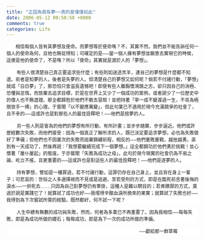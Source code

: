 ```yaml
---
title: "正因為我有夢──真的是僅僅如此"
date: 2006-05-12 00:58:58 +0800
comments: true
categories: Life
---
```

<p style="BACKGROUND: white"><font face="新細明體"><span style="FONT-SIZE: 9pt; mso-ascii-font-family: Arial; mso-hansi-font-family: Arial; mso-bidi-font-family: Arial">        相信每個人皆有其夢想及使命。而夢想等於使命嗎？不，其實不然。我們並不能告訴任何一個人的使命為何，且他也無從得知；可確定的是──當一個人擁有夢想並願意去實現它的時候，這便是他的使命了，不是嗎？所以「使命」其實就是源於人的「夢想」。</span><span lang="EN-US" style="FONT-SIZE: 9pt; FONT-FAMILY: Arial"></span></font></p><p /><p style="BACKGROUND: white"><span lang="EN-US" style="FONT-SIZE: 9pt; FONT-FAMILY: Arial"><span style="mso-spacerun: yes">        </span></span><font face="新細明體"><span style="FONT-SIZE: 9pt; mso-ascii-font-family: Arial; mso-hansi-font-family: Arial; mso-bidi-font-family: Arial">有些人很清楚自己真正要追求些什麼；有些則如迷途羔羊，連自己的夢想是什麼都不知道。前者是知夢的人，後者是失夢的人。但清楚自己的夢想又如何呢？倘若不付諸行動，「夢想」就成「白日夢」了，那恐怕只會滋長遺憾吧！即使有些人雖胸懷鴻鵠之志，卻只因自己的消極、恐懼與怠惰，而放棄去追求目標，於是在世界上又少了一個成功的案例，或者說少了一位歷史中的偉人也不無道理。那全都歸咎於他們不敢去冒險！並把持著「寧一成不變渡過一生，不肯為極限放手一搏」的心理。于嘗聞「以不變應萬變」，但此句業已不適用於現今充滿競爭的社會了，且不幸的──這或許也是對那些人的最佳詮釋吧！──他們是捨夢的人。</span><span lang="EN-US" style="FONT-SIZE: 9pt; FONT-FAMILY: Arial"></span></font></p><p /><p style="BACKGROUND: white"><span lang="EN-US" style="FONT-SIZE: 9pt; FONT-FAMILY: Arial"><span style="mso-spacerun: yes">        </span></span><font face="新細明體"><span style="FONT-SIZE: 9pt; mso-ascii-font-family: Arial; mso-hansi-font-family: Arial; mso-bidi-font-family: Arial">另一些人則是會為的他們的夢想有所行動、有所計畫；並步步踏實、步步逼近。他們或許歷經數次失敗，而他們接受：因為一個真正了解所求的人，既已決定要追求夢想，必也為失敗做好了準備；但他們也不因屢次的失敗而拋棄錦繡前程，相反的──他們屢敗屢戰，越挫越勇。直到有一天成功了，然後再說：「我想要繼續完成下一個夢想。」這全都歸功於他們勇於挑戰！並心懷著「屢仆屢起」的態度。于亦嘗聞「失敗為成功之母」，此句於現今現實的社會仍為不易之論、屹立不搖，且更重要的──這或許也是對這些人的最佳詮釋吧！──他們是逐夢的人。</span><span lang="EN-US" style="FONT-SIZE: 9pt; FONT-FAMILY: Arial"></span></font></p><p /><p style="BACKGROUND: white"><span lang="EN-US" style="FONT-SIZE: 9pt; FONT-FAMILY: Arial"><span style="mso-spacerun: yes">        </span></span><span style="FONT-SIZE: 9pt; mso-ascii-font-family: Arial; mso-hansi-font-family: Arial; mso-bidi-font-family: Arial"><font face="新細明體">持有夢想，譬如是一種罪過，若不付諸行動，這罪仍存在自己身上，並且背在身上一輩子；可悲哀的：世俗之人多選擇視而不見或是逃避。至若受刑的方式，即是在臨死前含著後悔的淚水──一倂死去</font></span><span lang="EN-US" style="FONT-SIZE: 9pt; FONT-FAMILY: Arial">.</span><font face="新細明體"><span style="FONT-SIZE: 9pt; mso-ascii-font-family: Arial; mso-hansi-font-family: Arial; mso-bidi-font-family: Arial">……只因為自己對夢想仍有牽掛，這種人是難以瞑目的；若弗贖罪的方式，莫過於說是實踐它了！就算試了成功也好──我嚐得辛酸血淚所換來的果實；就算試了失敗也好──我得到為下次嘗試所需的經驗。既然都好，何不試一下呢？</span><span lang="EN-US" style="FONT-SIZE: 9pt; FONT-FAMILY: Arial"></span></font></p><p /><p style="BACKGROUND: white"><span lang="EN-US" style="FONT-SIZE: 9pt; FONT-FAMILY: Arial"><span style="mso-spacerun: yes">        </span></span><span style="FONT-SIZE: 9pt; mso-ascii-font-family: Arial; mso-hansi-font-family: Arial; mso-bidi-font-family: Arial"><font face="新細明體">人生中總有無數的成功與失敗，然而，何者為多業已不再重要了。因為我相信──每每失敗，即是為成功所做的礎石；每每成功，即是為下一次的成功所做的準備。</font></span></p><p style="BACKGROUND: white" align="justify"><span style="FONT-SIZE: 9pt; mso-ascii-font-family: Arial; mso-hansi-font-family: Arial; mso-bidi-font-family: Arial"><font face="新細明體">                                                                                                                    ──獻給那一群草莓</font></span></p>
